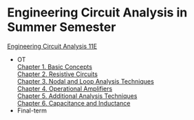 # Engineering Circuit Analysis in Summer Semester
[Engineering Circuit Analysis 11E]()
- OT <br>
[Chapter 1. Basic Concepts]()<br>
[Chapter 2. Resistive Circuits]()<br>
[Chapter 3. Nodal and Loop Analysis Techniques]()<br>
[Chapter 4. Operational Amplifiers]()<br>
[Chapter 5. Additional Analysis Techniques]()<br>
[Chapter 6. Capacitance and Inductance]()<br>
- Final-term <br>
